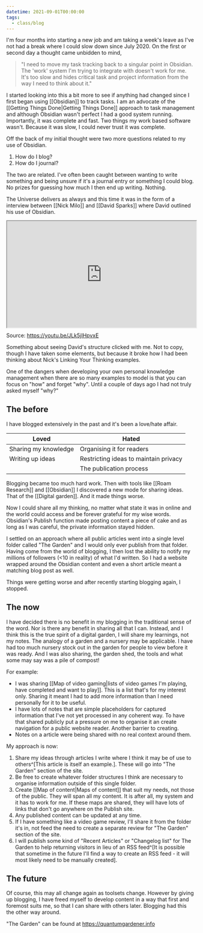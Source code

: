 ```yaml
---
datetime: 2021-09-01T00:00:00
tags:
  - class/blog
---
```

I'm four months into starting a new job and am taking a week's leave as I've not had a break where I could slow down since July 2020. On the first or second day a thought came unbidden to mind, 

> "I need to move my task tracking back to a singular point in Obsidian. The 'work' system I'm trying to integrate with doesn't work for me. It's too slow and hides critical task and project information from the way I need to think about it."

I started looking into this a bit more to see if anything had changed since I first began using [[Obsidian]] to track tasks. I am an advocate of the [[Getting Things Done|Getting Things Done]] approach to task management and although Obsidian wasn't perfect I had a good system running. Importantly, it was complete and fast. Two things my work based software wasn't. Because it was slow, I could never trust it was complete.

Off the back of my initial thought were two more questions related to my use of Obsidian.
1. How do I blog?
2. How do I journal?

The two are related. I've often been caught between wanting to write something and being unsure if it's a journal entry or something I could blog. No prizes for guessing how much I then end up writing. Nothing.

The Universe delivers as always and this time it was in the form of a interview between [[Nick Milo]] and [[David Sparks]] where David outlined his use of Obsidian. 

<div style="display: block; position: relative; width: 100%; height: 0px; --aspect-ratio:9/16; padding-bottom: calc(var(--aspect-ratio) * 100%);"><iframe src="https://www.youtube.be/embed/JLk5jIHpvxE" allow="fullscreen" style="position: absolute; top: 0px; left: 0px; height: 100%; width: 100%;"></iframe></div>

Source: https://youtu.be/JLk5jIHpvxE

Something about seeing David's structure clicked with me. Not to copy, though I have taken some elements, but because it broke how I had been thinking about Nick's Linking Your Thinking examples.

One of the dangers when developing your own personal knowledge management when there are so many examples to model is that you can focus on "how" and forget "why". Until a couple of days ago I had not truly asked myself "why?"
## The before
I have blogged extensively in the past and it's been a love/hate affair.

| Loved                | Hated                                 |
| -------------------- | ------------------------------------- |
| Sharing my knowledge | Organising it for readers             |
| Writing up ideas     | Restricting ideas to maintain privacy |
|                      | The publication process               |

Blogging became too much hard work. Then with tools like [[Roam Research]] and [[Obsidian]] I discovered a new mode for sharing ideas. That of the [[Digital garden]]. And it made things worse.

Now I could share all my thinking, no matter what state it was in online and the world could access and be forever grateful for my wise words. Obsidian's Publish function made posting content a piece of cake and as long as I was careful, the private information stayed hidden.

I settled on an approach where all public articles went into a single level folder called "The Garden" and I would only ever publish from that folder. Having come from the world of blogging, I then lost the ability to notify my millions of followers (<10 in reality) of what I'd written. So I had a website wrapped around the Obsidian content and even a short article meant a matching blog post as well.

Things were getting worse and after recently starting blogging again, I stopped.
## The now
I have decided there is no benefit in my blogging in the traditional sense of the word. Nor is there any benefit in sharing all that I can. Instead, and I think this is the true spirit of a digital garden, I will share my learnings, not my notes. The analogy of a garden and a nursery may be applicable. I have had too much nursery stock out in the garden for people to view before it was ready. And I was also sharing, the garden shed, the tools and what some may say was a pile of compost!

For example:
- I was sharing [[Map of video gaming|lists of video games I'm playing, have completed and want to play]]. This is a list that's for my interest only. Sharing it meant I had to add more information than I need personally for it to be useful.
- I have lots of notes that are simple placeholders for captured information that I've not yet processed in any coherent way. To have that shared publicly put a pressure on me to organise it an create navigation for a public website reader. Another barrier to creating. 
- Notes on a article were being shared with no real context around them. 

My approach is now:
1. Share my ideas through articles I write where I think it may be of use to others^[This article is itself an example.]. These will go into "The Garden" section of the site.
2. Be free to create whatever folder structures I think are necessary to organise information outside of this single folder.
3. Create [[Map of content|Maps of content]] that suit my needs, not those of the public. They will span all my content. It is after all, my system and it has to work for me. If these maps are shared, they will have lots of links that don't go anywhere on the Publish site.
4. Any published content can be updated at any time.
5. If I have something like a video game review, I'll share it from the folder it's in, not feed the need to create a separate review for "The Garden" section of the site.
5. I will publish some kind of "Recent Articles" or "Changelog list" for The Garden to help returning visitors in lieu of an RSS feed^[It is possible that sometime in the future I'll find a way to create an RSS feed - it will most likely need to be manually created].
## The future
Of course, this may all change again as toolsets change. However by giving up blogging, I have freed myself to develop content in a way that first and foremost suits me, so that I can share with others later. Blogging had this the other way around.

"The Garden" can be found at https://quantumgardener.info